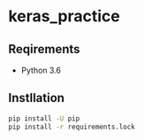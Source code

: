 # keras_practice

## Reqirements

* Python 3.6

## Instllation

```bash
pip install -U pip
pip install -r requirements.lock
```
